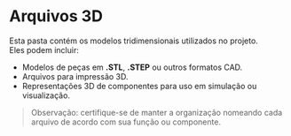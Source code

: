 # Arquivos 3D

Esta pasta contém os modelos tridimensionais utilizados no projeto.  
Eles podem incluir:

- Modelos de peças em **.STL**, **.STEP** ou outros formatos CAD.
- Arquivos para impressão 3D.
- Representações 3D de componentes para uso em simulação ou visualização.

> Observação: certifique-se de manter a organização nomeando cada arquivo de acordo com sua função ou componente.

